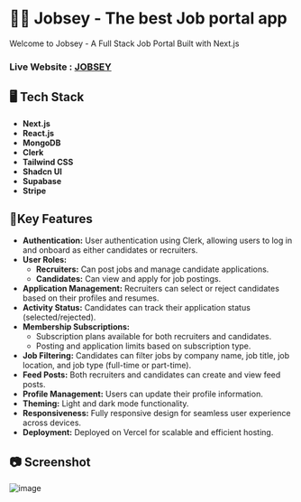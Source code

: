 # 🧑‍💻 Jobsey - The best Job portal app

Welcome to Jobsey - A Full Stack Job Portal Built with Next.js
### Live Website : [JOBSEY](https://jobsey-five.vercel.app/)


## 🖥️ Tech Stack
- **Next.js**
- **React.js**
- **MongoDB**
- **Clerk**
- **Tailwind CSS**
- **Shadcn UI**
- **Supabase**
- **Stripe**



## 🚀Key Features
- **Authentication:** User authentication using Clerk, allowing users to log in and onboard as either candidates or recruiters.
- **User Roles:**
  - **Recruiters:** Can post jobs and manage candidate applications.
  - **Candidates:** Can view and apply for job postings.
- **Application Management:** Recruiters can select or reject candidates based on their profiles and resumes.
- **Activity Status:** Candidates can track their application status (selected/rejected).
- **Membership Subscriptions:**
  - Subscription plans available for both recruiters and candidates.
  - Posting and application limits based on subscription type.
- **Job Filtering:** Candidates can filter jobs by company name, job title, job location, and job type (full-time or part-time).
- **Feed Posts:** Both recruiters and candidates can create and view feed posts.
- **Profile Management:** Users can update their profile information.
- **Theming:** Light and dark mode functionality.
- **Responsiveness:** Fully responsive design for seamless user experience across devices.
- **Deployment:** Deployed on Vercel for scalable and efficient hosting.

## 📷 Screenshot

![image](https://i.imgur.com/bNqWwVZ.jpg)

